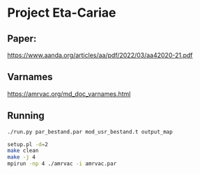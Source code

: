 # Project Eta-Cariae

## Paper:
https://www.aanda.org/articles/aa/pdf/2022/03/aa42020-21.pdf

## Varnames
https://amrvac.org/md_doc_varnames.html

## Running
```bash
./run.py par_bestand.par mod_usr_bestand.t output_map
```

```bash
setup.pl -d=2
make clean
make -j 4
mpirun -np 4 ./amrvac -i amrvac.par
```
